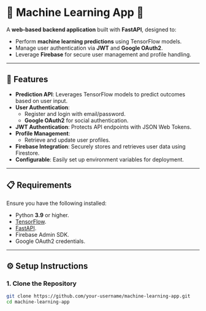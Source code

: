 # 🌟 **Machine Learning App** 🌟

A **web-based backend application** built with **FastAPI**, designed to:
- Perform **machine learning predictions** using TensorFlow models.
- Manage user authentication via **JWT** and **Google OAuth2**.
- Leverage **Firebase** for secure user management and profile handling.

---

## 🚀 **Features**
- **Prediction API**: Leverages TensorFlow models to predict outcomes based on user input.
- **User Authentication**:
  - Register and login with email/password.
  - **Google OAuth2** for social authentication.
- **JWT Authentication**: Protects API endpoints with JSON Web Tokens.
- **Profile Management**:
  - Retrieve and update user profiles.
- **Firebase Integration**: Securely stores and retrieves user data using Firestore.
- **Configurable**: Easily set up environment variables for deployment.

---

## 📋 **Requirements**

Ensure you have the following installed:
- Python **3.9** or higher.
- [TensorFlow](https://www.tensorflow.org/).
- [FastAPI](https://fastapi.tiangolo.com/).
- Firebase Admin SDK.
- Google OAuth2 credentials.

---

## ⚙️ **Setup Instructions**

### **1. Clone the Repository**
```bash
git clone https://github.com/your-username/machine-learning-app.git
cd machine-learning-app
